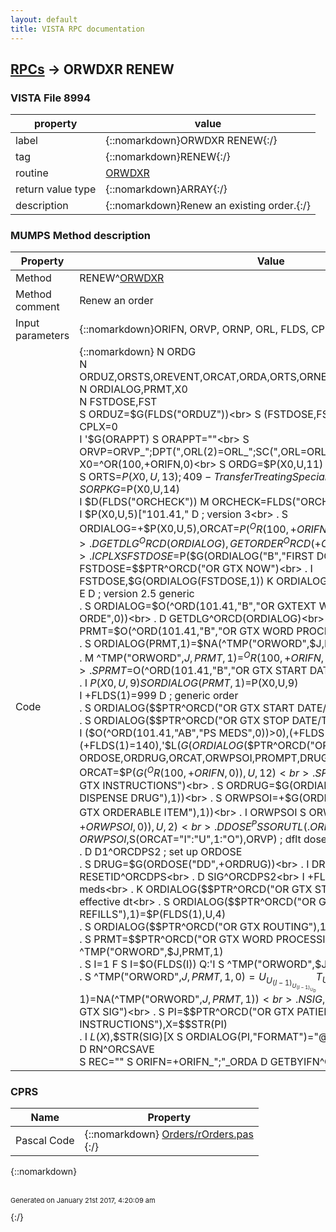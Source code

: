 ```yaml
---
layout: default
title: VISTA RPC documentation
---
```




## [RPCs](TableOfContent.md) &#8594; ORWDXR RENEW 



### VISTA File 8994 


 property | value 
--- | --- 
 label | {::nomarkdown}ORWDXR RENEW{:/}
 tag | {::nomarkdown}RENEW{:/}
 routine | [ORWDXR](http://code.osehra.org/dox/Routine_ORWDXR_source.html)
 return value type | {::nomarkdown}ARRAY{:/}
 description | {::nomarkdown}Renew an existing order.{:/}


### MUMPS Method description

 Property | Value 
 --- | --- 
 Method | RENEW^[ORWDXR](http://code.osehra.org/dox/Routine_ORWDXR_source.html)
 Method comment | Renew an order
 Input parameters | {::nomarkdown}ORIFN, ORVP, ORNP, ORL, FLDS, CPLX, ORAPPT{:/}
 Code | {::nomarkdown}  N ORDG<br> N ORDUZ,ORSTS,OREVENT,ORCAT,ORDA,ORTS,ORNEW,ORCHECK,ORLOG,ORPKG<br> N ORDIALOG,PRMT,X0<br> N FSTDOSE,FST<br> S ORDUZ=$G(FLDS("ORDUZ"))<br> S (FSTDOSE,FST)=0<br> I '$D(CPLX) S CPLX=0<br> I '$G(ORAPPT) S ORAPPT=""<br> S ORVP=ORVP_";DPT(",ORL(2)=ORL_";SC(",ORL=ORL(2)<br> S X0=^OR(100,+ORIFN,0)<br> S ORDG=$P(X0,U,11)<br> S ORTS=$P(X0,U,13) ; 409 - Transfer Treating Specialty<br> S ORPKG=$P(X0,U,14)<br> I $D(FLDS("ORCHECK")) M ORCHECK=FLDS("ORCHECK")<br> I $P(X0,U,5)["101.41," D                        ; version 3<br> . S ORDIALOG=+$P(X0,U,5),ORCAT=$P(^OR(100,+ORIFN,0),U,12)<br> . D GETDLG^ORCD(ORDIALOG),GETORDER^ORCD(+ORIFN)<br> . I CPLX S FSTDOSE=$P($G(ORDIALOG("B","FIRST DOSE")),U,2) S:'FSTDOSE FSTDOSE=$$PTR^ORCD("OR GTX NOW")<br> . I FSTDOSE,$G(ORDIALOG(FSTDOSE,1)) K ORDIALOG(FSTDOSE,1)<br> E  D                                            ; version 2.5 generic<br> . S ORDIALOG=$O(^ORD(101.41,"B","OR GXTEXT WORD PROCESSING ORDE",0))<br> . D GETDLG^ORCD(ORDIALOG)<br> . S PRMT=$O(^ORD(101.41,"B","OR GTX WORD PROCESSING 1",0))<br> . S ORDIALOG(PRMT,1)=$NA(^TMP("ORWORD",$J,PRMT,1))<br> . M ^TMP("ORWORD",$J,PRMT,1)=^OR(100,+ORIFN,1)<br> . S PRMT=$O(^ORD(101.41,"B","OR GTX START DATE/TIME",0))<br> . I $P(X0,U,9) S ORDIALOG(PRMT,1)=$P(X0,U,9)<br> I +FLDS(1)=999 D  ; generic order<br> . S ORDIALOG($$PTR^ORCD("OR GTX START DATE/TIME"),1)=$P(FLDS(1),U,2)<br> . S ORDIALOG($$PTR^ORCD("OR GTX STOP DATE/TIME"),1)=$P(FLDS(1),U,3)<br> I ($O(^ORD(101.41,"AB","PS MEDS",0))>0),(+FLDS(1)=130)!(+FLDS(1)=135)!(+FLDS(1)=140),'$L($G(ORDIALOG($$PTR^ORCD("OR GTX SIG"),1))) D<br> . N ORDOSE,ORDRUG,ORCAT,ORWPSOI,PROMPT,DRUG<br> . S ORCAT=$P($G(^OR(100,+ORIFN,0)),U,12)<br> . S PROMPT=$$PTR^ORCD("OR GTX INSTRUCTIONS")<br> . S ORDRUG=$G(ORDIALOG($$PTR^ORCD("OR GTX DISPENSE DRUG"),1))<br> . S ORWPSOI=+$G(ORDIALOG($$PTR^ORCD("OR GTX ORDERABLE ITEM"),1))<br> . I ORWPSOI S ORWPSOI=+$P($G(^ORD(101.43,+ORWPSOI,0)),U,2)<br> . D DOSE^PSSORUTL(.ORDOSE,ORWPSOI,$S(ORCAT="I":"U",1:"O"),ORVP)       ; dflt doses<br> . D D1^ORCDPS2  ; set up ORDOSE<br> . S DRUG=$G(ORDOSE("DD",+ORDRUG))<br> . I DRUG,ORCAT="O" D RESETID^ORCDPS<br> . D SIG^ORCDPS2<br> I +FLDS(1)=140 D  ; outpatient meds<br> . K ORDIALOG($$PTR^ORCD("OR GTX START DATE"),1) ; remove effective dt<br> . S ORDIALOG($$PTR^ORCD("OR GTX REFILLS"),1)=$P(FLDS(1),U,4)<br> . S ORDIALOG($$PTR^ORCD("OR GTX ROUTING"),1)=$P(FLDS(1),U,5)<br> . S PRMT=$$PTR^ORCD("OR GTX WORD PROCESSING 1")<br> . K ^TMP("ORWORD",$J,PRMT,1)<br> . S I=1 F  S I=$O(FLDS(I)) Q:'I  S ^TMP("ORWORD",$J,PRMT,1,I-1,0)=FLDS(I)<br> . S ^TMP("ORWORD",$J,PRMT,1,0)=U_U_(I-1)_U_(I-1)_U_DT_U<br> . S ORDIALOG(PRMT,1)=$NA(^TMP("ORWORD",$J,PRMT,1))<br> . N SIG,PI,X S SIG=$$PTR^ORCD("OR GTX SIG")<br> . S PI=$$PTR^ORCD("OR GTX PATIENT INSTRUCTIONS"),X=$$STR(PI)<br> . I $L(X),$$STR(SIG)[X S ORDIALOG(PI,"FORMAT")="@" ;PI in Sig<br> D RN^ORCSAVE<br> S REC="" S ORIFN=+ORIFN_";"_ORDA D GETBYIFN^ORWORR(.REC,ORIFN){:/}


### CPRS

 Name | Property 
 --- | --- 
 Pascal Code | {::nomarkdown} <a href="https://github.com/OSEHRA/VistA/blob/master/Packages/Order%20Entry%20Results%20Reporting/CPRS/CPRS-Chart/Orders/rOrders.pas">Orders/rOrders.pas</a><br/>{:/}

{::nomarkdown} <br/><br/><p style="font-size: 11px">Generated on January 21st 2017, 4:20:09 am</p>{:/}